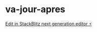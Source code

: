 # va-jour-apres

[Edit in StackBlitz next generation editor ⚡️](https://stackblitz.com/~/github.com/l3miage-barryibr/va-jour-apres)